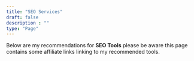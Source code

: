 ```yaml
---
title: "SEO Services"
draft: false
description : ""
type: "Page"
---
```


Below are my recommendations for **SEO Tools** please be aware this page contains some affiliate links linking to my recommended tools.
